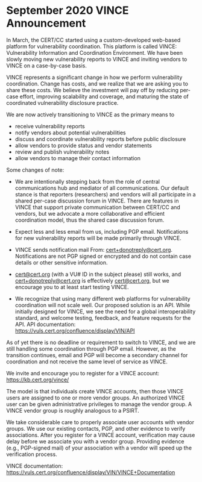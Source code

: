 # September 2020 VINCE Announcement

In March, the CERT/CC started using a custom-developed web-based platform for vulnerability coordination.  This platform is called VINCE: Vulnerability Information and Coordination Environment.  We have been slowly moving new vulnerability reports to VINCE and inviting vendors to VINCE on a case-by-case basis.

VINCE represents a significant change in how we perform vulnerability coordination.  Change has costs, and we realize that we are asking you to share these costs.  We believe the investment will pay off by reducing per-case effort, improving scalability and coverage, and maturing the state of coordinated vulnerability disclosure practice.

We are now actively transitioning to VINCE as the primary means to

* receive vulnerability reports
* notify vendors about potential vulnerabilities
* discuss and coordinate vulnerability reports before public disclosure
* allow vendors to provide status and vendor statements
* review and publish vulnerability notes
* allow vendors to manage their contact information

Some changes of note:

* We are intentionally stepping back from the role of central communications hub and mediator of all communications.  Our default stance is that reporters (researchers) and vendors will all participate in a shared per-case discussion forum in VINCE.  There are features in VINCE that support private communication between CERT/CC and vendors, but we advocate a more collaborative and efficient coordination model, thus the shared case discussion forum.

* Expect less and less email from us, including PGP email.  Notifications for new vulnerability reports will be made primarily through VINCE.

* VINCE sends notification mail From: <cert+donotreply@cert.org>.  Notifications are not PGP signed or encrypted and do not contain case details or other sensitive information.

* <cert@cert.org> (with a VU# ID in the subject please) still works, and <cert+donotreply@cert.org> is effectively <cert@cert.org>, but we encourage you to at least start testing VINCE.

*  We recognize that using many different web platforms for vulnerability coordination will not scale well.  Our proposed solution is an API.  While initially designed for VINCE, we see the need for a global interoperability standard, and welcome testing, feedback, and feature requests for the API.  API documentation: https://vuls.cert.org/confluence/display/VIN/API

As of yet there is no deadline or requirement to switch to VINCE, and we are still handling some coordination through PGP email.  However, as the transition continues, email and PGP will become a secondary channel for coordination and not receive the same level of service as VINCE.

We invite and encourage you to register for a VINCE account: https://kb.cert.org/vince/

The model is that individuals create VINCE accounts, then those VINCE users are assigned to one or more vendor groups.  An authorized VINCE user can be given administrative privileges to manage the vendor group.  A VINCE vendor group is roughly analogous to a PSIRT.

We take considerable care to properly associate user accounts with vendor groups.  We use our existing contacts, PGP, and other evidence to verify associations.  After you register for a VINCE account, verification may cause delay before we associate you with a vendor group.  Providing evidence (e.g., PGP-signed mail) of your association with a vendor will speed up the verification process.

VINCE documentation: https://vuls.cert.org/confluence/display/VIN/VINCE+Documentation
